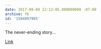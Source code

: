 ```yaml
---
date: 2017-09-08 12:13:05.000000000 -07:00
archive: fb
id: '1504897985'
---
```


The never-ending story...

[Link](https://www.theverge.com/2017/9/8/16273378/uber-fbi-investigation-hell-program-lyft-tracking)
